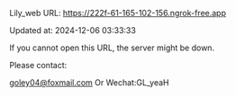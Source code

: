 Lily_web URL: https://222f-61-165-102-156.ngrok-free.app

Updated at: 2024-12-06 03:33:33

If you cannot open this URL, the server might be down.

Please contact: 

goley04@foxmail.com Or Wechat:GL_yeaH